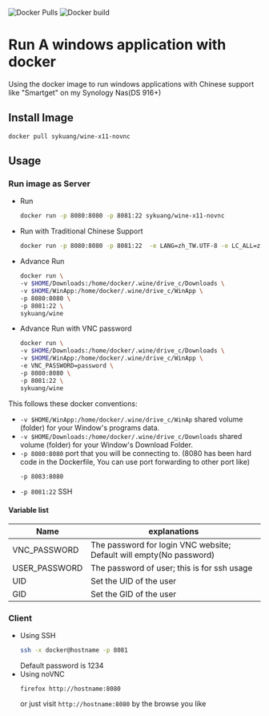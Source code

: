 ![Docker Pulls](https://img.shields.io/docker/pulls/sykuang/wine-x11-novnc.svg)
![Docker build](https://github.com/sykuang/docker-wine-x11-novnc/actions/workflows/docker-build.yaml/badge.svg)
# Run A windows application with docker
Using the docker image to run windows applications with Chinese support like "Smartget" on my Synology Nas(DS 916+)

## Install Image
   `docker pull sykuang/wine-x11-novnc`
## Usage
### Run image as Server
   * Run
     ```bash
     docker run -p 8080:8080 -p 8081:22 sykuang/wine-x11-novnc
     ```
   * Run with Traditional Chinese Support
     ```bash
     docker run -p 8080:8080 -p 8081:22  -e LANG=zh_TW.UTF-8 -e LC_ALL=zh_TW.UTF-8 sykuang/wine-x11-novnc
     ```
   * Advance Run
     ```bash
     docker run \
     -v $HOME/Downloads:/home/docker/.wine/drive_c/Downloads \
     -v $HOME/WinApp:/home/docker/.wine/drive_c/WinApp \
     -p 8080:8080 \
     -p 8081:22 \
     sykuang/wine
     ```
   * Advance Run with VNC password
     ```bash
     docker run \
     -v $HOME/Downloads:/home/docker/.wine/drive_c/Downloads \
     -v $HOME/WinApp:/home/docker/.wine/drive_c/WinApp \
     -e VNC_PASSWORD=password \
     -p 8080:8080 \
     -p 8081:22 \
     sykuang/wine
     ```

This follows these docker conventions:

*  `-v $HOME/WinApp:/home/docker/.wine/drive_c/WinAp` shared volume (folder) for your Window's programs data.
*  `-v $HOME/Downloads:/home/docker/.wine/drive_c/Downloads` shared volume (folder) for your Window's Download Folder.
*  `-p 8080:8080` port that you will be connecting to. (8080 has been hard code in the Dockerfile, You can use port forwarding to other port like)
	```bash
    -p 8083:8080
    ```
*  `-p 8081:22` SSH

#### Variable list
|Name         |explanations                                                       |
|-------------|-------------------------------------------------------------------|
|VNC_PASSWORD |The password for login VNC website; Default will empty(No password)|
|USER_PASSWORD|The password of user; this is for ssh usage                        |
|UID          |Set the UID of the user                                            | 
|GID          |Set the GID of the user                                            | 

### Client

* Using SSH
	```bash
	ssh -x docker@hostname -p 8081
	```
    Default password is 1234
* Using noVNC
	```
	firefox http://hostname:8080
	```
	or just visit `http://hostname:8080` by the browse you like
